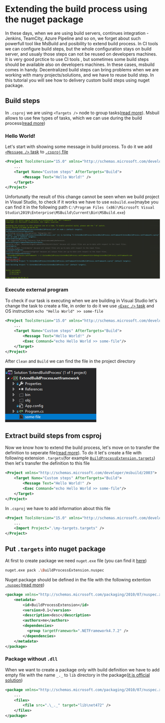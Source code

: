 ﻿# Extending the build process using the nuget package

In these days, when we are using build servers, continues integration - Jenkins, TeamCity, Azure Pipeline and so on,
we forget about such powerfull tool like MsBuild and posibility to extend build process.
In CI tools we can configure build steps, but the whole configuration stays on build server, and usualy those steps can not be reused on developers machines.
It is very good prctice to use CI tools , but sometimes some build steps should be available also on developers machines.
In these cases, msbuild comes in handy.
Decentralized build steps can bring problems when we are working with many projects/solutions, and we have to reuse build step.
In this tutorial you will see how to delivery custom build steps using nuget package.

## Build steps

In `.csproj` we are using `<Targets />` node to group tasks([read more](https://docs.microsoft.com/en-us/visualstudio/msbuild/msbuild-targets)). Msbuil allows to use few types of tasks, which we can use during the build process([read more](https://docs.microsoft.com/en-us/visualstudio/msbuild/assignculture-task))

### Hello World!

Let's start with showing some message in build process. To do it we add [`<Message />` task](https://docs.microsoft.com/en-us/visualstudio/msbuild/message-task) to [`.csproj` file](ExtendBuildProcess.netframework/ExtendBuildProcess.netframework.csproj)

```xml
<Project ToolsVersion="15.0" xmlns="http://schemas.microsoft.com/developer/msbuild/2003">
    ...
    <Target Name="Custom steps" AfterTargets="Build">
        <Message Text="Hello World!" />
    </Target>
</Project>
```

Unfortunatly the result of this change cannot be seen when we build project in Visual Studio, to check if it works we have to use `msbuild.exe`(maybe you can find it in the following path `C:\Program Files (x86)\Microsoft Visual Studio\2019\Enterprise\MSBuild\Current\Bin\MSBuild.exe`)

![MSBuild Result](img/build-with-message.png)

### Execute external program

To check if our task is executing when we are building in Visual Studio let's change the task to create a file, in order to do it we use [`<Exec />` task](https://docs.microsoft.com/en-us/visualstudio/msbuild/exec-task) and OS instruction `echo "Hello World" >> some-file`

```xml
<Project ToolsVersion="15.0" xmlns="http://schemas.microsoft.com/developer/msbuild/2003">
    ...
    <Target Name="Custom steps" AfterTargets="Build">
        <Message Text="Hello World!" />
        <Exec Command="echo Hello World >> some-file"/>
    </Target>
</Project>
```

After `Clean` and `Build` we can find the file in the project directory

![Visual Studio Result](img/build-with-file.png)

## Extract build steps from csproj

Now we know how to extend the build process, let's move on to transfer the definition to seperate file([read more](https://docs.microsoft.com/en-us/visualstudio/msbuild/how-to-use-the-same-target-in-multiple-project-files)).
To do it let's create a file with following extension `.targets`(for example [`BuildProcessExtension.targets`](BuildProcessExtension/BuildProcessExtension.targets)) then let's transfer the definition to this file

```xml
<Project xmlns="http://schemas.microsoft.com/developer/msbuild/2003">
    <Target Name="Custom steps" AfterTargets="Build">
        <Message Text="Hello World!" />
        <Exec Command="echo Hello World >> some-file"/>
    </Target>
</Project>
```

In `.csproj` we have to add information about this file

```xml
<Project ToolsVersion="15.0" xmlns="http://schemas.microsoft.com/developer/msbuild/2003">
    ...
    <Import Project=".\my-targets.targets" />
</Project>
```

## Put `.targets` into nuget package

At first to create package we need `nuget.exe` file (you can find it [here](https://www.nuget.org/downloads))

```sh
nuget.exe pack .\BuildProcessExtension.nuspec
```

Nuget package should be defined in the file with the following extention [`.nuspec`](BuildProcessExtension/BuildProcessExtension.nuspec)([read more](https://docs.microsoft.com/pl-pl/nuget/create-packages/creating-a-package))

```xml
<package xmlns="http://schemas.microsoft.com/packaging/2010/07/nuspec.xsd">
    <metadata>
        <id>BuildProcessExtension</id>
        <version>0.1</version>
        <description>desc</description>
        <authors>me</authors>
        <dependencies>
          <group targetFramework=".NETFramework4.7.2" />
        </dependencies>
    </metadata>
</package>
```

### Package without `.dll`

When we want to create a package only with build definition we have to add empty file with the name `_._` to `lib` directory in the package([it is official solution](https://docs.microsoft.com/en-us/nuget/reference/errors-and-warnings/nu5127))

```xml
<package xmlns="http://schemas.microsoft.com/packaging/2010/07/nuspec.xsd">
    ...
    <files>
        <file src=".\_._" target="lib\net472" />
    </files>
</package>
```
